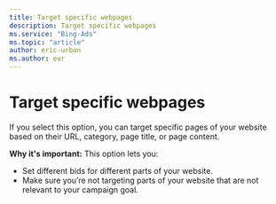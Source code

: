 ```yaml
---
title: Target specific webpages
description: Target specific webpages
ms.service: "Bing-Ads"
ms.topic: "article"
author: eric-urban
ms.author: eur
---
```


# Target specific webpages

If you select this option, you can target specific pages of your website based on their URL, category, page title, or page content.

**Why it's important:**  This option lets you:
- Set different bids for different parts of your website.
- Make sure you’re not targeting parts of your website that are not relevant to your campaign goal.


